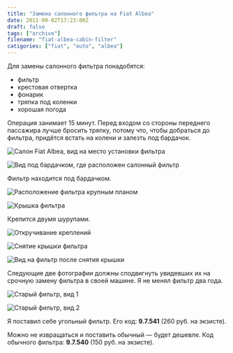 ```yaml
---
title: "Замена салонного фильтра на Fiat Albea"
date: 2011-09-02T17:23:00Z
draft: false
tags: ["archive"]
filename: "fiat-albea-cabin-filter"
catigories: ["fiat", "auto", "albea"]
---
```


Для замены салонного фильтра понадобятся:

- фильтр
- крестовая отвертка
- фонарик
- тряпка под коленки
- хорошая погода

Операция занимает 15 минут. Перед входом со стороны переднего пассажира лучше бросить тряпку, потому что, чтобы добраться до фильтра, придётся встать на колени и залезть под бардачок.

![Салон Fiat Albea, вид на место установки фильтра](./1.jpg_new.jpg)

![Вид под бардачком, где расположен салонный фильтр](./2.jpg_new.jpg)

Фильтр находится под бардачком.

![Расположение фильтра крупным планом](./3.jpg_new.jpg)

![Крышка фильтра](./4.jpg_new.jpg)

Крепится двумя шурупами.

![Откручивание креплений](./5.jpg_new.jpg)

![Снятие крышки фильтра](./6.jpg_new.jpg)

![Вид на фильтр после снятия крышки](./7.jpg_new.jpg)

Следующие две фотографии должны сподвигнуть увидевших их на срочную замену фильтра в своей машине. Я не менял фильтр два года.

![Старый фильтр, вид 1](./8.jpg_new.jpg)

![Старый фильтр, вид 2](./9.jpg_new.jpg)

Я поставил себе угольный фильтр. Его код: **9.7.541** (260 руб. на экзисте).

Можно не извращаться и поставить обычный — будет дешевле. Код обычного фильтра: **9.7.540** (150 руб. на экзисте).
